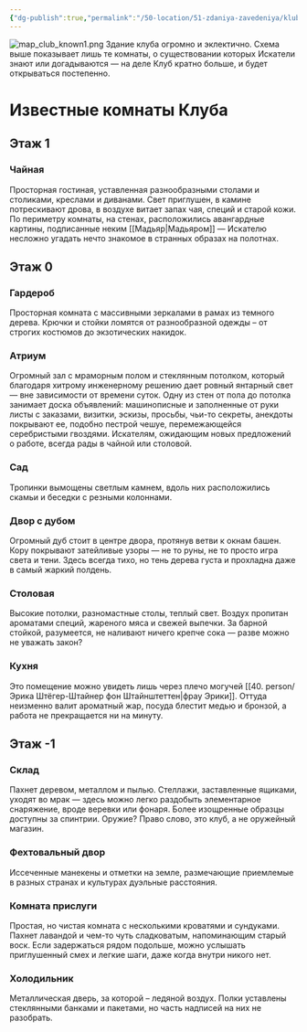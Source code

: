```yaml
---
{"dg-publish":true,"permalink":"/50-location/51-zdaniya-zavedeniya/klub-ekdizis/","tags":["локация/заведение"]}
---
```


![map_club_known1.png](/img/user/90.%20files/map_club_known1.png)
Здание клуба огромно и эклектично. Схема выше показывает лишь те комнаты, о существовании которых Искатели знают или догадываются — на деле Клуб кратно больше, и будет открываться постепенно. 
# Известные комнаты Клуба
## Этаж 1
### Чайная
Просторная гостиная, уставленная разнообразными столами и столиками, креслами и диванами. Свет приглушен, в камине потрескивают дрова, в воздухе витает запах чая, специй и старой кожи. По периметру комнаты, на стенах, расположились авангардные картины, подписанные неким [[Мадьяр\|Мадьяром]] — Искателю несложно угадать нечто знакомое в странных образах на полотнах. 
## Этаж 0
### Гардероб
Просторная комната с массивными зеркалами в рамах из темного дерева. Крючки и стойки ломятся от разнообразной одежды – от строгих костюмов до экзотических накидок. 
### Атриум
Огромный зал с мраморным полом и стеклянным потолком, который благодаря хитрому инженерному решению дает ровный янтарный свет — вне зависимости от времени суток. Одну из стен от пола до потолка занимает доска объявлений: машинописные и заполненные от руки листы с заказами, визитки, эскизы, просьбы, чьи-то секреты, анекдоты покрывают ее, подобно пестрой чешуе, перемежающейся серебристыми гвоздями. Искателям, ожидающим новых предложений о работе, всегда рады в чайной или столовой.
### Сад
Тропинки вымощены светлым камнем, вдоль них расположились скамьи и беседки с резными колоннами. 
### Двор с дубом
Огромный дуб стоит в центре двора, протянув ветви к окнам башен. Кору покрывают затейливые узоры — не то руны, не то просто игра света и тени. Здесь всегда тихо, но тень дерева густа и прохладна даже в самый жаркий полдень.
### Столовая
Высокие потолки, разномастные столы, теплый свет. Воздух пропитан ароматами специй, жареного мяса и свежей выпечки. За барной стойкой, разумеется, не наливают ничего крепче сока — разве можно не уважать закон? 
### Кухня
Это помещение можно увидеть лишь через плечо могучей [[40. person/Эрика Штёгер-Штайнер фон Штайнштеттен\|фрау Эрики]]. Оттуда неизменно валит ароматный жар, посуда блестит медью и бронзой, а работа не прекращается ни на минуту.
## Этаж -1
### Склад
Пахнет деревом, металлом и пылью. Стеллажи, заставленные ящиками, уходят во мрак — здесь можно легко раздобыть элементарное снаряжение, вроде веревки или фонаря. Более изощренные образцы доступны за спинтрии. Оружие? Право слово, это клуб, а не оружейный магазин. 
### Фехтовальный двор
Иссеченные манекены и отметки на земле, размечающие приемлемые в разных странах и культурах дуэльные расстояния. 
### Комната прислуги
Простая, но чистая комната с несколькими кроватями и сундуками. Пахнет лавандой и чем-то чуть сладковатым, напоминающим старый воск. Если задержаться рядом подольше, можно услышать приглушенный смех и легкие шаги, даже когда внутри никого нет.
### Холодильник
Металлическая дверь, за которой – ледяной воздух. Полки уставлены стеклянными банками и пакетами, но часть надписей на них не разобрать. 
